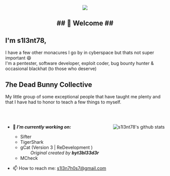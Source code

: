 <p align="middle"><img align="middle" src="https://raw.githubusercontent.com/s1l3nt78/s1l3nt78.github.io/master/.vs/log.PNG"></p>

<h2 align="Middle"><strong>## 👋 Welcome ##</strong></h>

## I'm s1l3nt78,
  I have a few other monacures I go by in cyberspace but thats not super important 😄
  <br />
  I'm a pentester, software developer, exploit coder, bug bounty hunter & occasional blackhat (to those who deserve)
  
## 7he Dead Bunny Collective
  My little group of some exceptional people that have taught me plenty and that I have had to 
  honor to teach a few things to myself. 

<br /><br />

<img align="right" src="https://camo.githubusercontent.com/3f488744235bd0b4205f66b050e8f24c08f0e3eb/68747470733a2f2f6769746875622d726561646d652d73746174732e76657263656c2e6170702f6170693f757365726e616d653d73316c336e7437382673686f775f69636f6e733d74727565267468656d653d7261646963616c" alt="s1l3nt78's github stats" style="max-width:90%;">


- 🔭<strong><em> I’m currently working on: </strong></em> 
    - Sifter
    - TigerShark
    - gCat (Version 3 | ReDevelopment ) <br />
    &emsp;&emsp; <em>Original created by <strong>byt3bl33d3r</strong></em>
    - MCheck

- 📫 How to reach me:
    s1l3n7h0s7@gmail.com
    
